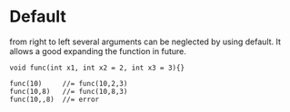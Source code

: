 # Default
from right to left several arguments can be neglected by using default. It allows a good expanding the function in
future.
```
void func(int x1, int x2 = 2, int x3 = 3){}

func(10)     //= func(10,2,3)
func(10,8)   //= func(10,8,3)
func(10,,8)  //= error
```
